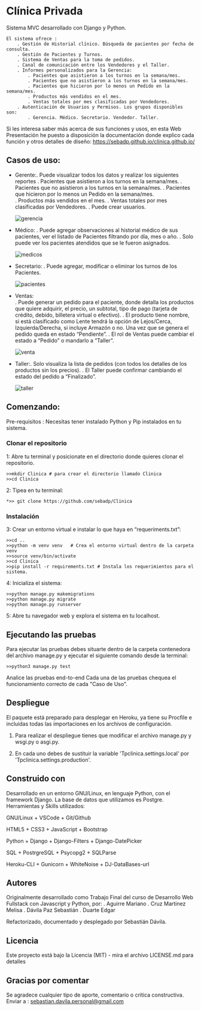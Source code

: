 # Clínica Privada
Sistema MVC desarrollado con Django y Python.

	El sistema ofrece :
		. Gestión de Historial clínico. Búsqueda de pacientes por fecha de consulta.
		. Gestión de Pacientes y Turnos.
		. Sistema de Ventas para la toma de pedidos.
		. Canal de comunicación entre los Vendedores y el Taller.
		. Informes personalizados para la Gerencia:
			. Pacientes que asistieron a los turnos en la semana/mes. 
			. Pacientes que no asistieron a los turnos en la semana/mes. 
			. Pacientes que hicieron por lo menos un Pedido en la semana/mes.        	
			. Productos más vendidos en el mes. 
			. Ventas totales por mes clasificadas por Vendedores.
		. Autenticación de Usuarios y Permisos. Los grupos disponibles son: 
			. Gerencia. Médico. Secretario. Vendedor. Taller.


Si les interesa saber más acerca de sus funciones y usos, en esta Web Presentación he puesto a disposición la documentación donde explico cada función y otros detalles de diseño: https://sebadp.github.io/clinica.github.io/

## Casos de uso:
* Gerente:. Puede visualizar todos los datos y realizar los siguientes reportes 
	. Pacientes que asistieron a los turnos en la semana/mes. 
	. Pacientes que no asistieron a los turnos en la semana/mes. 
	. Pacientes que hicieron por lo menos un Pedido en la semana/mes.        			
	. Productos más vendidos en el mes. 
	. Ventas totales por mes clasificadas por Vendedores.
	. Puede crear usuarios.
	
	![gerencia](https://user-images.githubusercontent.com/66728448/114524941-0ad9df00-9c1c-11eb-8d2b-f3d8c980aa66.gif)

        		
* Médico:
	. Puede agregar observaciones al historial médico de sus pacientes, ver el listado de Pacientes filtrando por día, mes o año.
	. Solo puede ver los pacientes atendidos que se le fueron asignados.
 			
	![medicos](https://user-images.githubusercontent.com/66728448/114525000-1927fb00-9c1c-11eb-84f1-d723fb6f40fd.gif)

		
* Secretario:
. Puede agregar, modificar o eliminar los turnos de los Pacientes.
	
	![pacientes](https://user-images.githubusercontent.com/66728448/114525088-2fce5200-9c1c-11eb-8ff5-c892a272289a.gif)
	
	
* Ventas:	
 	. Puede generar un pedido para el paciente, donde detalla los productos que quiere adquirir, el precio, un subtotal, tipo de pago (tarjeta de crédito, 		debido, billetera virtual o efectivo).
	. El producto tiene nombre, si está clasificado como Lente tendrá la opción de Lejos/Cerca, Izquierda/Derecha, si incluye Armazón o no.
 	Una vez que se genera el pedido queda en estado “Pendiente”.
	. El rol de Ventas puede cambiar el estado a “Pedido” o mandarlo a “Taller”.
 	
	![venta](https://user-images.githubusercontent.com/66728448/114525184-4674a900-9c1c-11eb-9c30-a1b4de6ae8f1.gif)

	
* Taller:. Solo visualiza la lista de pedidos (con todos los detalles de los productos sin los precios).
	. El Taller puede confirmar cambiando el estado del pedido a “Finalizado”.

	![taller](https://user-images.githubusercontent.com/66728448/114525214-4c6a8a00-9c1c-11eb-9444-fc1c46b96188.gif)


## Comenzando: 
Pre-requisitos : Necesitas tener instalado Python y Pip instalados en tu sistema.

### Clonar el repositorio 

1: Abre tu terminal y posicionate en el directorio donde quieres clonar el repositorio.
	
	>>mkdir Clinica # para crear el directorio llamado Clinica
	>>cd Clinica

2: Tipea en tu terminal:
	
	*>> git clone https://github.com/sebadp/Clinica

### Instalación 

3: Crear un entorno virtual e instalar lo que haya en “requeriments.txt”:

	>>cd ..
	>>python -m venv venv   # Crea el entorno virtual dentro de la carpeta venv
	>>source venv/bin/activate
	>>cd Clinica
	>>pip install -r requirements.txt # Instala los requerimientos para el sistema.

4: Inicializa el sistema:

	>>python manage.py makemigrations
	>>python manage.py migrate
	>>python manage.py runserver

5: Abre tu navegador web y explora el sistema en tu localhost.

## Ejecutando las pruebas 

Para ejecutar las pruebas debes situarte dentro de la carpeta contenedora del archivo manage.py y ejecutar el siguiente comando desde la terminal:

	>>python3 manage.py test

Analice las pruebas end-to-end 
Cada una de las pruebas chequea el funcionamiento correcto de cada "Caso de Uso".

## Despliegue 

El paquete está preparado para desplegar en Heroku, ya tiene su Procfile e incluídas todas las importaciones en los archivos de configuración.

1. Para realizar el despliegue tienes que modificar el archivo manage.py y wsgi.py o asgi.py.

2. En cada uno debes de sustituir la variable 'Tpclinica.settings.local'  por 'Tpclinica.settings.production'.

## Construido con 

Desarrollado en un entorno GNU/Linux, en lenguaje Python, con el framework Django. 
La base de datos que utilizamos es Postgre.
Herramientas y Skills utilizados:

GNU/Linux	+	VSCode	+		Git/Github

HTML5	+		CSS3	+		JavaScript	+	Bootstrap

Python	+		Django	+		Django-Filters	+	Django-DatePicker

SQL	+		PostrgreSQL	+	Psycopg2	+	SQLParse

Heroku-CLI	+	Gunicorn	+	WhiteNoise	+	DJ-DataBases-url


## Autores 

Originalmente desarrollado como Trabajo Final del curso de Desarrollo Web Fullstack con Javascript y Python, por: 
. Aguirre Mariano
. Cruz Martinez Melisa
. Dávila Paz Sebastián
. Duarte Edgar

Refactorizado, documentado y desplegado por Sebastián Dávila.

## Licencia 

Este proyecto está bajo la Licencia (MIT) - mira el archivo LICENSE.md para detalles

## Gracias por comentar 

Se agradece cualquier tipo de aporte, comentario o crítica constructiva. Enviar a :  sebastian.davila.personal@gmail.com
